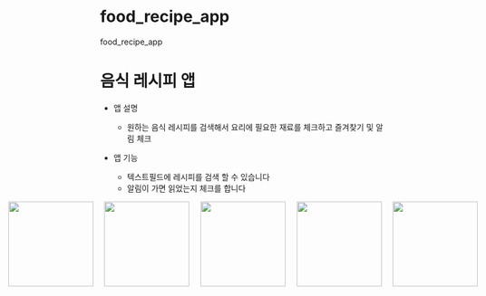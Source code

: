 # food_recipe_app

food_recipe_app

# 음식 레시피 앱

- 앱 설명

  - 원하는 음식 레시피를 검색해서 요리에 필요한 재료를 체크하고 즐겨찾기 및 알림 체크

- 앱 기능
  - 텍스트필드에 레시피를 검색 할 수 있습니다
  - 알림이 가면 읽었는지 체크를 합니다

<div style="display: flex; justify-content: center;">
    <img src="https://github.com/user-attachments/assets/024596df-0923-4cfb-bc3a-eda07729a051" width="150" />&nbsp;&nbsp;&nbsp;&nbsp;&nbsp;
    <img src="https://github.com/user-attachments/assets/5d06234c-fb82-4d9e-b72a-7a704994d0d0" width="150" />&nbsp;&nbsp;&nbsp;&nbsp;&nbsp;
    <img src="https://github.com/user-attachments/assets/3d618464-7446-4545-9598-e6dcade491dc" width="150" />&nbsp;&nbsp;&nbsp;&nbsp;&nbsp;
    <img src="https://github.com/user-attachments/assets/da5cafc2-c8ec-48fb-9e09-b13aa9a311c6" width="150" />&nbsp;&nbsp;&nbsp;&nbsp;&nbsp;
    <img src="https://github.com/user-attachments/assets/3a475fe9-a78a-4ed7-8d97-324481f8d4c4" width="150" />
</div>
